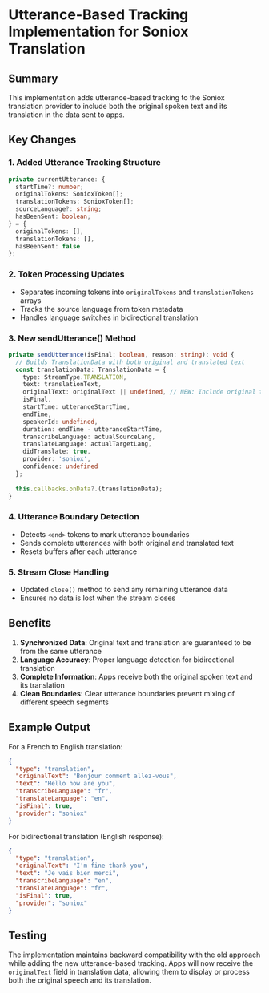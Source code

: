 # Utterance-Based Tracking Implementation for Soniox Translation

## Summary

This implementation adds utterance-based tracking to the Soniox translation provider to include both the original spoken text and its translation in the data sent to apps.

## Key Changes

### 1. Added Utterance Tracking Structure
```typescript
private currentUtterance: {
  startTime?: number;
  originalTokens: SonioxToken[];
  translationTokens: SonioxToken[];
  sourceLanguage?: string;
  hasBeenSent: boolean;
} = {
  originalTokens: [],
  translationTokens: [],
  hasBeenSent: false
};
```

### 2. Token Processing Updates
- Separates incoming tokens into `originalTokens` and `translationTokens` arrays
- Tracks the source language from token metadata
- Handles language switches in bidirectional translation

### 3. New sendUtterance() Method
```typescript
private sendUtterance(isFinal: boolean, reason: string): void {
  // Builds TranslationData with both original and translated text
  const translationData: TranslationData = {
    type: StreamType.TRANSLATION,
    text: translationText,
    originalText: originalText || undefined, // NEW: Include original text
    isFinal,
    startTime: utteranceStartTime,
    endTime,
    speakerId: undefined,
    duration: endTime - utteranceStartTime,
    transcribeLanguage: actualSourceLang,
    translateLanguage: actualTargetLang,
    didTranslate: true,
    provider: 'soniox',
    confidence: undefined
  };
  
  this.callbacks.onData?.(translationData);
}
```

### 4. Utterance Boundary Detection
- Detects `<end>` tokens to mark utterance boundaries
- Sends complete utterances with both original and translated text
- Resets buffers after each utterance

### 5. Stream Close Handling
- Updated `close()` method to send any remaining utterance data
- Ensures no data is lost when the stream closes

## Benefits

1. **Synchronized Data**: Original text and translation are guaranteed to be from the same utterance
2. **Language Accuracy**: Proper language detection for bidirectional translation
3. **Complete Information**: Apps receive both the original spoken text and its translation
4. **Clean Boundaries**: Clear utterance boundaries prevent mixing of different speech segments

## Example Output

For a French to English translation:
```json
{
  "type": "translation",
  "originalText": "Bonjour comment allez-vous",
  "text": "Hello how are you",
  "transcribeLanguage": "fr",
  "translateLanguage": "en",
  "isFinal": true,
  "provider": "soniox"
}
```

For bidirectional translation (English response):
```json
{
  "type": "translation", 
  "originalText": "I'm fine thank you",
  "text": "Je vais bien merci",
  "transcribeLanguage": "en",
  "translateLanguage": "fr",
  "isFinal": true,
  "provider": "soniox"
}
```

## Testing

The implementation maintains backward compatibility with the old approach while adding the new utterance-based tracking. Apps will now receive the `originalText` field in translation data, allowing them to display or process both the original speech and its translation.